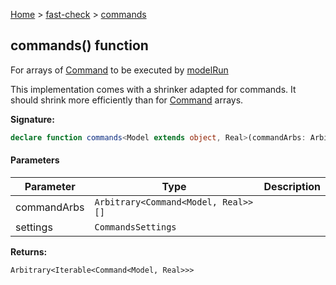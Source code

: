 [Home](/) &gt; [fast-check](../fast-check.md) &gt; [commands](commands_3.md)

## commands() function

For arrays of [Command](Command.md) to be executed by [modelRun](modelRun.md)

This implementation comes with a shrinker adapted for commands. It should shrink more efficiently than  for [Command](Command.md) arrays.

<b>Signature:</b>

```typescript
declare function commands<Model extends object, Real>(commandArbs: Arbitrary<Command<Model, Real>>[], settings?: CommandsSettings): Arbitrary<Iterable<Command<Model, Real>>>;
```

#### Parameters

|  Parameter | Type | Description |
|  --- | --- | --- |
|  commandArbs | <code>Arbitrary&lt;Command&lt;Model, Real&gt;&gt;[]</code> |  |
|  settings | <code>CommandsSettings</code> |  |

<b>Returns:</b>

`Arbitrary<Iterable<Command<Model, Real>>>`

